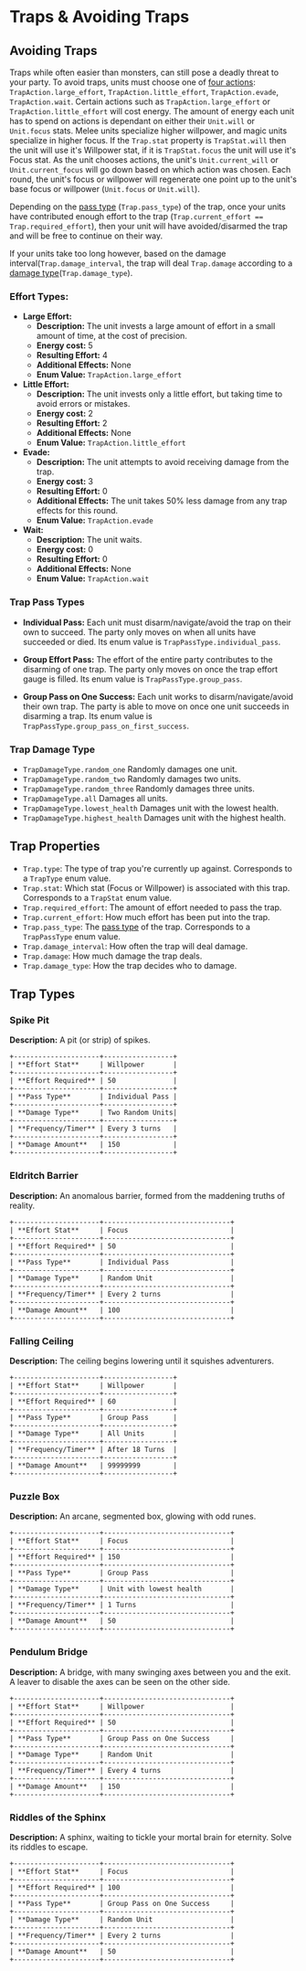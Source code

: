 # Traps & Avoiding Traps

## Avoiding Traps

Traps while often easier than monsters, can still pose a deadly threat to your party. To avoid traps, units must choose one of [four actions](#effort-types): ```TrapAction.large_effort```, ```TrapAction.little_effort```, ```TrapAction.evade```, ```TrapAction.wait```. Certain actions such as ```TrapAction.large_effort``` or ```TrapAction.little_effort``` will cost energy. The amount of energy each unit has to spend on actions is dependant on either their ```Unit.will``` or ```Unit.focus``` stats. Melee units specialize higher willpower, and magic units specialize in higher focus. If the ```Trap.stat``` property is ```TrapStat.will``` then the unit will use it's Willpower stat, if it is ```TrapStat.focus``` the unit will use it's Focus stat. As the unit chooses actions, the unit's ```Unit.current_will``` or ```Unit.current_focus``` will go down based on which action was chosen. Each round, the unit's focus or willpower will regenerate one point up to the unit's base focus or willpower (```Unit.focus``` or ```Unit.will```).

Depending on the [pass type](#trap-pass-types) (```Trap.pass_type```) of the trap, once your units have contributed enough effort to the trap (```Trap.current_effort == Trap.required_effort```), then your unit will have avoided/disarmed the trap and will be free to continue on their way.

If your units take too long however, based on the damage interval(```Trap.damage_interval```, the trap will deal ```Trap.damage``` according to a [damage type](#trap-damage-type)(```Trap.damage_type```).


### Effort Types:
- **Large Effort:** 
    - **Description:** The unit invests a large amount of effort in a small amount of time, at the cost of precision.
    - **Energy cost:** 5
    - **Resulting Effort:** 4
    - **Additional Effects:** None
    - **Enum Value:** ```TrapAction.large_effort```
- **Little Effort:** 
    - **Description:** The unit invests only a little effort, but taking time to avoid errors or mistakes.
    - **Energy cost:** 2
    - **Resulting Effort:** 2
    - **Additional Effects:** None
    - **Enum Value:** ```TrapAction.little_effort```
- **Evade:** 
    - **Description:** The unit attempts to avoid receiving damage from the trap.
    - **Energy cost:** 3
    - **Resulting Effort:** 0
    - **Additional Effects:** The unit takes 50% less damage from any trap effects for this round. 
    - **Enum Value:** ```TrapAction.evade```
- **Wait:** 
    - **Description:** The unit waits.
    - **Energy cost:** 0
    - **Resulting Effort:** 0
    - **Additional Effects:** None
    - **Enum Value:** ```TrapAction.wait```

### Trap Pass Types

- **Individual Pass:** Each unit must disarm/navigate/avoid the trap on their own to succeed. The party only moves on when all units have succeeded or died. Its enum value is ```TrapPassType.individual_pass```.

- **Group Effort Pass:** The effort of the entire party contributes to the disarming of one trap. The party only moves on once the trap effort gauge is filled. Its enum value is ```TrapPassType.group_pass```.

- **Group Pass on One Success:** Each unit works to disarm/navigate/avoid their own trap. The party is able to move on once one unit succeeds in disarming a trap. Its enum value is ```TrapPassType.group_pass_on_first_success```.

### Trap Damage Type

- ```TrapDamageType.random_one``` Randomly damages one unit.
- ```TrapDamageType.random_two``` Randomly damages two units.
- ```TrapDamageType.random_three``` Randomly damages three units.
- ```TrapDamageType.all``` Damages all units.
- ```TrapDamageType.lowest_health``` Damages unit with the lowest health.
- ```TrapDamageType.highest_health``` Damages unit with the highest health.

## Trap Properties

- ```Trap.type```: The type of trap you're currently up against. Corresponds to a ```TrapType``` enum value.
- ```Trap.stat```: Which stat (Focus or Willpower) is associated with this trap. Corresponds to a ```TrapStat``` enum value.
- ```Trap.required_effort```: The amount of effort needed to pass the trap.
- ```Trap.current_effort```: How much effort has been put into the trap.
- ```Trap.pass_type```: The [pass type](#trap-pass-types) of the trap. Corresponds to a ```TrapPassType``` enum value.
- ```Trap.damage_interval```: How often the trap will deal damage.
- ```Trap.damage```: How much damage the trap deals.
- ```Trap.damage_type```: How the trap decides who to damage.


## Trap Types

### Spike Pit
**Description:** A pit (or strip) of spikes. 

```eval_rst
+---------------------+-----------------+
| **Effort Stat**     | Willpower       |
+---------------------+-----------------+
| **Effort Required** | 50              |
+---------------------+-----------------+
| **Pass Type**       | Individual Pass |
+---------------------+-----------------+
| **Damage Type**     | Two Random Units|
+---------------------+-----------------+
| **Frequency/Timer** | Every 3 turns   |
+---------------------+-----------------+
| **Damage Amount**   | 150             |
+---------------------+-----------------+
```

### Eldritch Barrier
**Description:** An anomalous barrier, formed from the maddening truths of reality. 

```eval_rst
+---------------------+-------------------------------+
| **Effort Stat**     | Focus                         |
+---------------------+-------------------------------+
| **Effort Required** | 50                            |
+---------------------+-------------------------------+
| **Pass Type**       | Individual Pass               |
+---------------------+-------------------------------+
| **Damage Type**     | Random Unit                   |
+---------------------+-------------------------------+
| **Frequency/Timer** | Every 2 turns                 |
+---------------------+-------------------------------+
| **Damage Amount**   | 100                           |
+---------------------+-------------------------------+
```

### Falling Ceiling
**Description:** The ceiling begins lowering until it squishes adventurers.

```eval_rst
+---------------------+-----------------+
| **Effort Stat**     | Willpower       |
+---------------------+-----------------+
| **Effort Required** | 60              |
+---------------------+-----------------+
| **Pass Type**       | Group Pass      |
+---------------------+-----------------+
| **Damage Type**     | All Units       |
+---------------------+-----------------+
| **Frequency/Timer** | After 18 Turns  |
+---------------------+-----------------+
| **Damage Amount**   | 99999999        |
+---------------------+-----------------+
```


### Puzzle Box
**Description:** An arcane, segmented box, glowing with odd runes. 

```eval_rst
+---------------------+-------------------------------+
| **Effort Stat**     | Focus                         |
+---------------------+-------------------------------+
| **Effort Required** | 150                           |
+---------------------+-------------------------------+
| **Pass Type**       | Group Pass                    |
+---------------------+-------------------------------+
| **Damage Type**     | Unit with lowest health       |
+---------------------+-------------------------------+
| **Frequency/Timer** | 1 Turns                       |
+---------------------+-------------------------------+
| **Damage Amount**   | 50                            |
+---------------------+-------------------------------+
```

### Pendulum Bridge
**Description:** A bridge, with many swinging axes between you and the exit. A leaver to disable the axes can be seen on the other side.

```eval_rst
+---------------------+-------------------------------+
| **Effort Stat**     | Willpower                     |
+---------------------+-------------------------------+
| **Effort Required** | 50                            |
+---------------------+-------------------------------+
| **Pass Type**       | Group Pass on One Success     |
+---------------------+-------------------------------+
| **Damage Type**     | Random Unit                   |
+---------------------+-------------------------------+
| **Frequency/Timer** | Every 4 turns                 |
+---------------------+-------------------------------+
| **Damage Amount**   | 150                           |
+---------------------+-------------------------------+
```


### Riddles of the Sphinx
**Description:** A sphinx, waiting to tickle your mortal brain for eternity. Solve its riddles to escape.

```eval_rst
+---------------------+-------------------------------+
| **Effort Stat**     | Focus                         |
+---------------------+-------------------------------+
| **Effort Required** | 100                           |
+---------------------+-------------------------------+
| **Pass Type**       | Group Pass on One Success     |
+---------------------+-------------------------------+
| **Damage Type**     | Random Unit                   |
+---------------------+-------------------------------+
| **Frequency/Timer** | Every 2 turns                 |
+---------------------+-------------------------------+
| **Damage Amount**   | 50                            |
+---------------------+-------------------------------+
```


